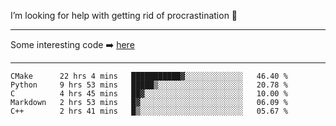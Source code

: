 I’m looking for help with getting rid of procrastination 🤔

-----

Some interesting code :arrow_right: [here](https://github.com/zhen8838/playground)

-----

<!--START_SECTION:waka-->
```text
CMake      22 hrs 4 mins   ███████████▓░░░░░░░░░░░░░   46.40 % 
Python     9 hrs 53 mins   █████▒░░░░░░░░░░░░░░░░░░░   20.78 % 
C          4 hrs 45 mins   ██▓░░░░░░░░░░░░░░░░░░░░░░   10.00 % 
Markdown   2 hrs 53 mins   █▓░░░░░░░░░░░░░░░░░░░░░░░   06.09 % 
C++        2 hrs 41 mins   █▒░░░░░░░░░░░░░░░░░░░░░░░   05.67 % 
```
<!--END_SECTION:waka-->

<!--
**zhen8838/zhen8838** is a ✨ _special_ ✨ repository because its `README.md` (this file) appears on your GitHub profile.

Here are some ideas to get you started:

- 🔭 I’m currently working on ...
- 🌱 I’m currently learning ...
- 👯 I’m looking to collaborate on ...
 ...
- 💬 Ask me about ...
- 📫 How to reach me: ...
- 😄 Pronouns: ...
- ⚡ Fun fact: ...
-->

